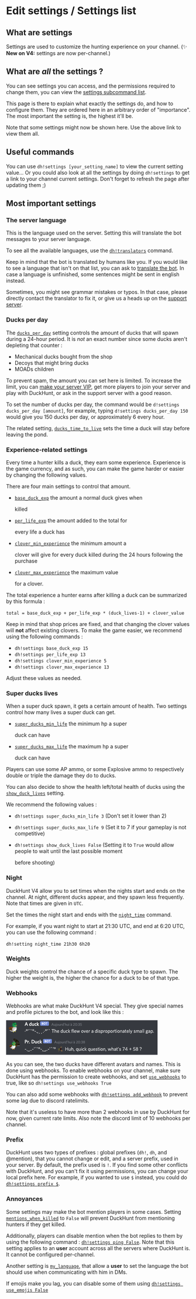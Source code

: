 # Edit settings / Settings list

## What are settings

Settings are used to customize the hunting experience on your channel. \(✨ **New on V4:** settings are now per-channel.\)

## What are _all_ the settings ?

You can see settings you can access, and the permissions required to change them, you can view the [settings subcommand list](https://duckhunt.me/commands?command=settings).

This page is there to explain what exactly the settings do, and how to configure them. They are ordered here in an arbitrary order of "importance". The most important the setting is, the highest it'll be.

Note that some settings might now be shown here. Use the above link to view them all.

## Useful commands

You can use `dh!settings [your_setting_name]` to view the current setting value... Or you could also look at all the settings by doing `dh!settings` to get a link to your channel current settings. Don't forget to refresh the page after updating them ;\)

## Most important settings

### The server language

This is the language used on the server. Setting this will translate the bot messages to your server language.

To see all the available languages, use the [`dh!translators`](https://duckhunt.me/commands?command=translators) command.

Keep in mind that the bot is translated by humans like you. If you would like to see a language that isn't on that list, you can ask to [translate the bot](../players-guide/how-to-contribute-to-the-bot.md). In case a language is unfinished, some sentences might be sent in english instead.

Sometimes, you might see grammar mistakes or typos. In that case, please directly contact the translator to fix it, or give us a heads up on the [support server](https://discordapp.com/invite/2BksEkV).

### Ducks per day

The [`ducks_per_day`](https://duckhunt.me/commands?command=settings%20ducks_per_day) setting controls the amount of ducks that will spawn during a 24-hour period. It is _not_ an exact number since some ducks aren't depleting that counter :

* Mechanical ducks bought from the shop
* Decoys that might bring ducks
* MOADs children

To prevent spam, the amount you can set here is limited. To increase the limit, you can [make your server VIP](../players-guide/how-to-contribute-to-the-bot.md), get more players to join your server and play with DuckHunt, or ask in the support server with a good reason.

To set the number of ducks per day, the command would be `d!settings ducks_per_day [amount]`, for example, typing `d!settings ducks_per_day 150` would give you 150 ducks per day, or approximately 6 every hour.

The related setting, [`ducks_time_to_live`](https://duckhunt.me/commands?command=settings%20ducks_time_to_live) sets the time a duck will stay before leaving the pond.

### Experience-related settings

Every time a hunter kills a duck, they earn some experience. Experience is the game currency, and as such, you can make the game harder or easier by changing the following values.

There are four main settings to control that amount.

* [`base_duck_exp`](https://duckhunt.me/commands?command=settings%20base_duck_exp) the amount a normal duck gives when

  killed

* [`per_life_exp`](https://duckhunt.me/commands?command=settings%20per_life_exp) the amount added to the total for

  every life a duck has

* [`clover_min_experience`](https://duckhunt.me/commands?command=settings%20clover_min_experience) the minimum amount a

  clover will give for every duck killed during the 24 hours following the purchase

* [`clover_max_experience`](https://duckhunt.me/commands?command=settings%20clover_max_experience) the maximum value

  for a clover.

The total experience a hunter earns after killing a duck can be summarized by this formula :

`total = base_duck_exp + per_life_exp * (duck_lives-1) + clover_value`

Keep in mind that shop prices are fixed, and that changing the clover values will **not** affect existing clovers. To make the game easier, we recommend using the following commands :

* `dh!settings base_duck_exp 15`
* `dh!settings per_life_exp 13`
* `dh!settings clover_min_experience 5`
* `dh!settings clover_max_experience 13`

Adjust these values as needed.

### Super ducks lives

When a super duck spawn, it gets a certain amount of health. Two settings control how many lives a super duck can get.

* [`super_ducks_min_life`](https://duckhunt.me/commands?command=settings%20super_ducks_in_life) the minimum hp a super

  duck can have

* [`super_ducks_max_life`](https://duckhunt.me/commands?command=settings%20super_ducks_max_life) the maximum hp a super

  duck can have

Players can use some AP ammo, or some Explosive ammo to respectively double or triple the damage they do to ducks.

You can also decide to show the health left/total health of ducks using the [`show_duck_lives`](https://duckhunt.me/commands?command=settings%20show_duck_lives) setting.

We recommend the following values :

* `dh!settings super_ducks_min_life 3` \(Don't set it lower than 2\)
* `dh!settings super_ducks_max_life 9` \(Set it to 7 if your gameplay is not competitive\)
* `dh!settings show_duck_lives False` \(Setting it to `True` would allow people to wait until the last possible moment

  before shooting\)

### Night

DuckHunt V4 allow you to set times when the nights start and ends on the channel. At night, different ducks appear, and they spawn less frequently. Note that times are given in `UTC`.

Set the times the night start and ends with the [`night_time`](https://duckhunt.me/commands?command=settings%20night_time) command.

For example, if you want night to start at 21:30 UTC, and end at 6:20 UTC, you can use the following command :

`dh!setting night_time 21h30 6h20`

### Weights

Duck weights control the chance of a specific duck type to spawn. The higher the weight is, the higher the chance for a duck to be of that type.

### Webhooks

Webhooks are what make DuckHunt V4 special. They give special names and profile pictures to the bot, and look like this :

![What do webhooks look like ?](../.gitbook/assets/webhooks.png)

As you can see, the two ducks have different avatars and names. This is done using webhooks. To enable webhooks on your channel, make sure DuckHunt has the permission to create webhooks, and set [`use_webhooks`](https://duckhunt.me/commands?command=settings%20use_webhooks) to true, like so `dh!settings use_webhooks True`

You can also add some webhooks with [`dh!settings add_webhook`](https://duckhunt.me/commands?command=settings%20add_webhook) to prevent some lag due to discord ratelimits.

Note that it's useless to have more than 2 webhooks in use by DuckHunt for now, given current rate limits. Also note the discord limit of 10 webhooks per channel.

### Prefix

DuckHunt uses two types of prefixes : global prefixes \(`dh!`, `dh`, and @mention\), that you cannot change or edit, and a server prefix, used in your server. By default, the prefix used is `!`. If you find some other conflicts with DuckHunt, and you can't fix it using permissions, you can change your local prefix here. For example, if you wanted to use `$` instead, you could do [`dh!settings prefix $`](https://duckhunt.me/commands?command=settings%20prefix).

### Annoyances

Some settings may make the bot mention players in some cases. Setting [`mentions_when_killed`](https://duckhunt.me/commands?command=settings%20mentions_when_killed) to `False` will prevent DuckHunt from mentioning hunters if they get killed.

Additionally, players can disable mention when the bot replies to them by using the following command : [`dh!settings ping False`](https://duckhunt.me/commands?command=settings%20ping). Note that this setting applies to an **user** account across all the servers where DuckHunt is. It cannot be configured per-channel.

Another setting is [`my_language`](https://duckhunt.me/commands?command=settings%20my_language), that allow a **user** to set the language the bot should use when communicating with him in DMs.

If emojis make you lag, you can disable some of them using [`dh!settings use_emojis False`](https://duckhunt.me/commands?command=settings%20use_emojis)

